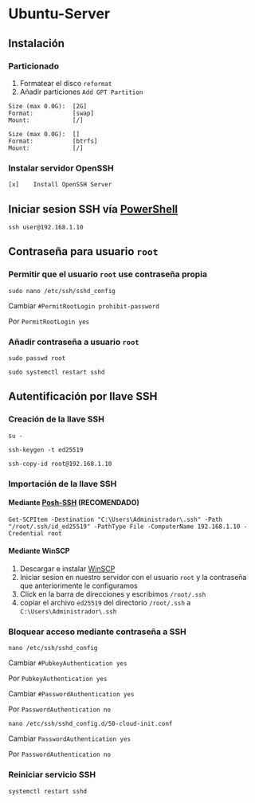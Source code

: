 # Ubuntu-Server
## Instalación
### Particionado
1. Formatear el disco
`reformat`
2. Añadir particiones
`Add GPT Partition`
```
Size (max 0.0G):  [2G]
Format:           [swap]
Mount:            [/]
```
```
Size (max 0.0G):  []
Format:           [btrfs]
Mount:            [/]
```
### Instalar servidor OpenSSH
```
[x]    Install OpenSSH Server
```
## Iniciar sesion SSH vía [PowerShell](https://learn.microsoft.com/es-es/powershell/scripting/install/installing-powershell-on-windows?view=powershell-7.4)
```
ssh user@192.168.1.10
```
## Contraseña para usuario `root`
### Permitir que el usuario `root` use contraseña propia
```
sudo nano /etc/ssh/sshd_config
```
Cambiar `#PermitRootLogin prohibit-password`

Por `PermitRootLogin yes`
### Añadir contraseña a usuario `root`
```
sudo passwd root
```
```
sudo systemctl restart sshd
```
## Autentificación por llave SSH
### Creación de la llave SSH
```
su -
```
```
ssh-keygen -t ed25519
```
```
ssh-copy-id root@192.168.1.10
```
### Importación de la llave SSH
#### Mediante [Posh-SSH](https://github.com/LMKHowTO/Posh-SSH_Install) (RECOMENDADO)
```
Get-SCPItem -Destination "C:\Users\Administrador\.ssh" -Path "/root/.ssh/id_ed25519" -PathType File -ComputerName 192.168.1.10 -Credential root
```
#### Mediante WinSCP
1. Descargar e instalar [WinSCP](https://winscp.net/eng/download.php)
2. Iniciar sesion en nuestro servidor con el usuario `root` y la contraseña que anteriorimente le configuramos
3. Click en la barra de direcciones y escribimos `/root/.ssh`
4. copiar el archivo `ed25519` del directorio `/root/.ssh` a `C:\Users\Administrador\.ssh`
### Bloquear acceso mediante contraseña a SSH
```
nano /etc/ssh/sshd_config
```
Cambiar `#PubkeyAuthentication yes`

Por `PubkeyAuthentication yes`

Cambiar `#PasswordAuthentication yes`

Por `PasswordAuthentication no`
```
nano /etc/ssh/sshd_config.d/50-cloud-init.conf
```
Cambiar `PasswordAuthentication yes`

Por `PasswordAuthentication no`
### Reiniciar servicio SSH
```
systemctl restart sshd
```

























